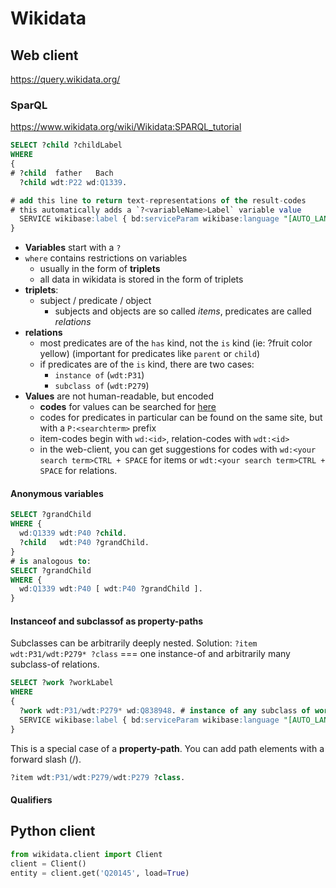 # Wikidata


## Web client
https://query.wikidata.org/

### SparQL
https://www.wikidata.org/wiki/Wikidata:SPARQL_tutorial

```SQL
SELECT ?child ?childLabel
WHERE
{
# ?child  father   Bach
  ?child wdt:P22 wd:Q1339.

# add this line to return text-representations of the result-codes
# this automatically adds a `?<variableName>Label` variable value
  SERVICE wikibase:label { bd:serviceParam wikibase:language "[AUTO_LANGUAGE]". }
}
```


- **Variables** start with a `?`
- `where` contains restrictions on variables
    - usually in the form of **triplets**
    - all data in wikidata is stored in the form of triplets
- **triplets**: 
    - subject / predicate / object
        - subjects and objects are so called *items*, predicates are called *relations*
- **relations**
    - most predicates are of the `has` kind, not the `is` kind (ie: ?fruit color yellow) (important for predicates like `parent` or `child`)
    - if predicates are of the `is` kind, there are two cases:
        - `instance of` (`wdt:P31`)
        - `subclass of` (`wdt:P279`)
- **Values** are not human-readable, but encoded
    - **codes** for values can be searched for [here](https://www.wikidata.org/wiki/Special:Search)
    - codes for predicates in particular can be found on the same site, but with a `P:<searchterm>` prefix
    - item-codes begin with `wd:<id>`, relation-codes with `wdt:<id>`
    - in the web-client, you can get suggestions for codes with `wd:<your search term>CTRL + SPACE` for items or `wdt:<your search term>CTRL + SPACE` for relations.

#### **Anonymous variables**
```sql
SELECT ?grandChild
WHERE {
  wd:Q1339 wdt:P40 ?child.
  ?child   wdt:P40 ?grandChild.
}
# is analogous to:
SELECT ?grandChild
WHERE {
  wd:Q1339 wdt:P40 [ wdt:P40 ?grandChild ].
}
```

#### **Instanceof and subclassof** as property-paths
Subclasses can be arbitrarily deeply nested.
Solution: `?item wdt:P31/wdt:P279* ?class` === one instance-of and arbitrarily many subclass-of relations.
```sql
SELECT ?work ?workLabel
WHERE
{
  ?work wdt:P31/wdt:P279* wd:Q838948. # instance of any subclass of work of art
  SERVICE wikibase:label { bd:serviceParam wikibase:language "[AUTO_LANGUAGE]". }
}
```


This is a special case of a **property-path**. You can add path elements with a forward slash (/).
```sql
?item wdt:P31/wdt:P279/wdt:P279 ?class.
```


#### **Qualifiers**



## Python client

```python
from wikidata.client import Client
client = Client()
entity = client.get('Q20145', load=True)
```